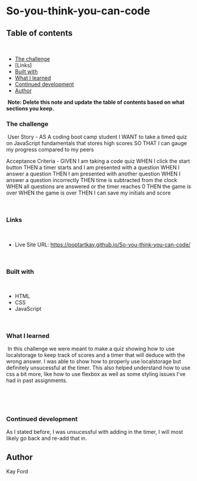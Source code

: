 # So-you-think-you-can-code

## Table of contents
​
  - [The challenge](#the-challenge)
  - [Links]
  - [Built with](#built-with)
  - [What I learned](#what-i-learned)
  - [Continued development](#continued-development)
- [Author](#author)

​
**Note: Delete this note and update the table of contents based on what sections you keep.**
​
​
### The challenge
​
User Story - 
AS A coding boot camp student
I WANT to take a timed quiz on JavaScript fundamentals that stores high scores
SO THAT I can gauge my progress compared to my peers

Acceptance Criteria -
 GIVEN I am taking a code quiz
WHEN I click the start button
THEN a timer starts and I am presented with a question
WHEN I answer a question
THEN I am presented with another question
WHEN I answer a question incorrectly
THEN time is subtracted from the clock
WHEN all questions are answered or the timer reaches 0
THEN the game is over
WHEN the game is over
THEN I can save my initials and score
​

​
### Links
​

- Live Site URL: https://poptartkay.github.io/So-you-think-you-can-code/

​
### Built with
​
- HTML
- CSS
- JavaScript

​
### What I learned
​
In this challenge we were meant to make a quiz showing how to use localstorage to keep track of scores and a timer that will deduce with the wrong answer.
I was able to show how to properly use localstorage but definitely unsucessful at the timer. This also helped understand how to use css a bit more, like 
how to use flexbox as well as some styling issues I've had in past assignments.

​

​
### Continued development

As I stated before, I was unsucessful with adding in the timer, I will most likely go back and re-add that in.
​
## Author
Kay Ford

